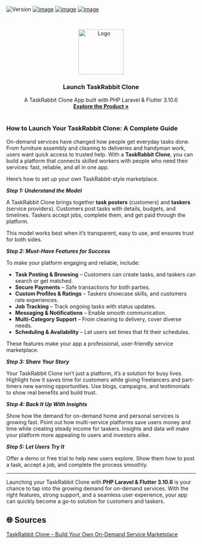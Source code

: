 ![Version](https://img.shields.io/badge/version-3.6.0-blue.svg?cacheSeconds=2592000)
[![image](https://img.shields.io/badge/Twitter-1DA1F2?style=for-the-badge&logo=twitter&logoColor=white)](https://twitter.com/oyelabs?lang=en)
[![image](https://img.shields.io/badge/Instagram-E4405F?style=for-the-badge&logo=instagram&logoColor=white)](https://www.instagram.com/myoyelabs/)
[![image](https://img.shields.io/badge/YouTube-FF0000?style=for-the-badge&logo=youtube&logoColor=white)](https://youtube.com/@oyelabs9119?si=jpMaBUfNigpVCjuf)

<!-- PROJECT LOGO -->
<br />
<p align="center">
  <a href="https://oyelabs.com/taskrabbit-clone/">
    <img src="https://oyelabs.com/wp-content/uploads/2024/03/Taskrabbit-Clone.png" alt="Logo" width="120" height="120">
  </a>

  <h3 align="center">Launch TaskRabbit Clone</h3>

  <p align="center">
    A TaskRabbit Clone App built with PHP Laravel & Flutter 3.10.6
    <br />
    <a href="https://oyelabs.com/taskrabbit-clone/"><strong>Explore the Product »</strong></a>
    <br />
    <br />

### How to Launch Your TaskRabbit Clone: A Complete Guide  

On-demand services have changed how people get everyday tasks done. From furniture assembly and cleaning to deliveries and handyman work, users want quick access to trusted help. With a **TaskRabbit Clone**, you can build a platform that connects skilled workers with people who need their services: fast, reliable, and all in one app.  

Here’s how to set up your own TaskRabbit-style marketplace.  

***Step 1: Understand the Model*** 

A TaskRabbit Clone brings together **task posters** (customers) and **taskers** (service providers). Customers post tasks with details, budgets, and timelines. Taskers accept jobs, complete them, and get paid through the platform.  

This model works best when it’s transparent, easy to use, and ensures trust for both sides.  

***Step 2: Must-Have Features for Success***  

To make your platform engaging and reliable, include:  

- **Task Posting & Browsing** – Customers can create tasks, and taskers can search or get matched.  
- **Secure Payments** – Safe transactions for both parties.  
- **Custom Profiles & Ratings** – Taskers showcase skills, and customers rate experiences.  
- **Job Tracking** – Track ongoing tasks with status updates.  
- **Messaging & Notifications** – Enable smooth communication.  
- **Multi-Category Support** – From cleaning to delivery, cover diverse needs.  
- **Scheduling & Availability** – Let users set times that fit their schedules.  

These features make your app a professional, user-friendly service marketplace.  

***Step 3: Share Your Story***  

Your TaskRabbit Clone isn’t just a platform, it’s a solution for busy lives. Highlight how it saves time for customers while giving freelancers and part-timers new earning opportunities. Use blogs, campaigns, and testimonials to show real benefits and build trust.  

***Step 4: Back It Up With Insights*** 

Show how the demand for on-demand home and personal services is growing fast. Point out how multi-service platforms save users money and time while creating steady income for taskers. Insights and data will make your platform more appealing to users and investors alike.  

***Step 5: Let Users Try It***  

Offer a demo or free trial to help new users explore. Show them how to post a task, accept a job, and complete the process smoothly.  

---

Launching your TaskRabbit Clone with **PHP Laravel & Flutter 3.10.6** is your chance to tap into the growing demand for on-demand services. With the right features, strong support, and a seamless user experience, your app can quickly become a go-to solution for customers and taskers.  

## 🌐 Sources  
[TaskRabbit Clone – Build Your Own On-Demand Service Marketplace](https://oyelabs.com/taskrabbit-clone/)
